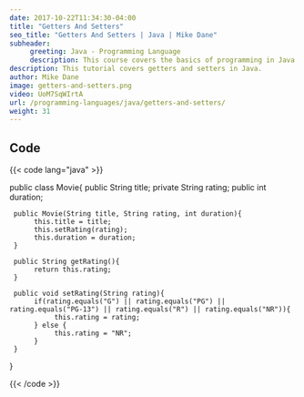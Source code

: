 ```yaml
---
date: 2017-10-22T11:34:30-04:00
title: "Getters And Setters"
seo_title: "Getters And Setters | Java | Mike Dane"
subheader:
     greeting: Java - Programming Language
     description: This course covers the basics of programming in Java. Work your way through the videos and we'll teach you everything you need to know to start your programming journey!
description: This tutorial covers getters and setters in Java.
author: Mike Dane
image: getters-and-setters.png
video: UoM7SqWIrtA
url: /programming-languages/java/getters-and-setters/
weight: 31
---
```


## Code

{{< code lang="java" >}}

public class Movie{
     public String title;
     private String rating;
     public int duration;

     public Movie(String title, String rating, int duration){
          this.title = title;
          this.setRating(rating);
          this.duration = duration;
     }

     public String getRating(){
          return this.rating;
     }

     public void setRating(String rating){
          if(rating.equals("G") || rating.equals("PG") || rating.equals("PG-13") || rating.equals("R") || rating.equals("NR")){
               this.rating = rating;
          } else {
               this.rating = "NR";
          }
     }
}

{{< /code >}}